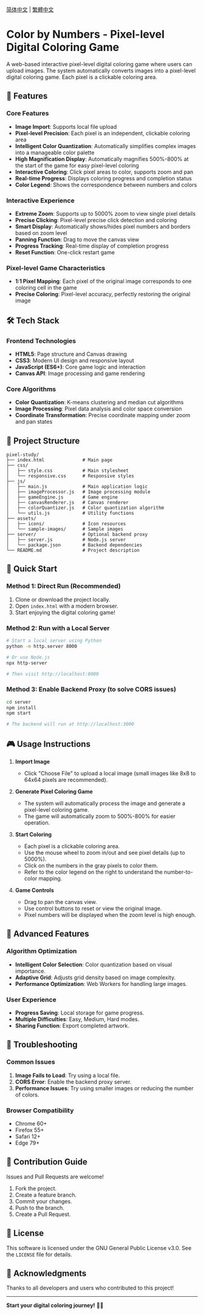 [简体中文](README.zh-CN.md) | [繁體中文](README.zh-TW.md)

# Color by Numbers - Pixel-level Digital Coloring Game

A web-based interactive pixel-level digital coloring game where users can upload images. The system automatically converts images into a pixel-level digital coloring game. Each pixel is a clickable coloring area.

## 🎨 Features

### Core Features
- **Image Import**: Supports local file upload
- **Pixel-level Precision**: Each pixel is an independent, clickable coloring area
- **Intelligent Color Quantization**: Automatically simplifies complex images into a manageable color palette
- **High Magnification Display**: Automatically magnifies 500%-800% at the start of the game for easy pixel-level coloring
- **Interactive Coloring**: Click pixel areas to color, supports zoom and pan
- **Real-time Progress**: Displays coloring progress and completion status
- **Color Legend**: Shows the correspondence between numbers and colors

### Interactive Experience
- **Extreme Zoom**: Supports up to 5000% zoom to view single pixel details
- **Precise Clicking**: Pixel-level precise click detection and coloring
- **Smart Display**: Automatically shows/hides pixel numbers and borders based on zoom level
- **Panning Function**: Drag to move the canvas view
- **Progress Tracking**: Real-time display of completion progress
- **Reset Function**: One-click restart game

### Pixel-level Game Characteristics
- **1:1 Pixel Mapping**: Each pixel of the original image corresponds to one coloring cell in the game
- **Precise Coloring**: Pixel-level accuracy, perfectly restoring the original image

## 🛠️ Tech Stack

### Frontend Technologies
- **HTML5**: Page structure and Canvas drawing
- **CSS3**: Modern UI design and responsive layout
- **JavaScript (ES6+)**: Core game logic and interaction
- **Canvas API**: Image processing and game rendering

### Core Algorithms
- **Color Quantization**: K-means clustering and median cut algorithms
- **Image Processing**: Pixel data analysis and color space conversion
- **Coordinate Transformation**: Precise coordinate mapping under zoom and pan states

## 📁 Project Structure

```
pixel-study/
├── index.html              # Main page
├── css/
│   ├── style.css           # Main stylesheet
│   └── responsive.css      # Responsive styles
├── js/
│   ├── main.js             # Main application logic
│   ├── imageProcessor.js   # Image processing module
│   ├── gameEngine.js       # Game engine
│   ├── canvasRenderer.js   # Canvas renderer
│   ├── colorQuantizer.js   # Color quantization algorithm
│   └── utils.js            # Utility functions
├── assets/
│   ├── icons/              # Icon resources
│   └── sample-images/      # Sample images
├── server/                 # Optional backend proxy
│   ├── server.js           # Node.js server
│   └── package.json        # Backend dependencies
└── README.md               # Project description
```

## 🚀 Quick Start

### Method 1: Direct Run (Recommended)
1. Clone or download the project locally.
2. Open `index.html` with a modern browser.
3. Start enjoying the digital coloring game!

### Method 2: Run with a Local Server
```bash
# Start a local server using Python
python -m http.server 8000

# Or use Node.js
npx http-server

# Then visit http://localhost:8000
```

### Method 3: Enable Backend Proxy (to solve CORS issues)
```bash
cd server
npm install
npm start

# The backend will run at http://localhost:3000
```

## 🎮 Usage Instructions

1. **Import Image**
   - Click "Choose File" to upload a local image (small images like 8x8 to 64x64 pixels are recommended).

2. **Generate Pixel Coloring Game**
   - The system will automatically process the image and generate a pixel-level coloring game.
   - The game will automatically zoom to 500%-800% for easier operation.

3. **Start Coloring**
   - Each pixel is a clickable coloring area.
   - Use the mouse wheel to zoom in/out and see pixel details (up to 5000%).
   - Click on the numbers in the gray pixels to color them.
   - Refer to the color legend on the right to understand the number-to-color mapping.

4. **Game Controls**
   - Drag to pan the canvas view.
   - Use control buttons to reset or view the original image.
   - Pixel numbers will be displayed when the zoom level is high enough.

## 🌟 Advanced Features

### Algorithm Optimization
- **Intelligent Color Selection**: Color quantization based on visual importance.
- **Adaptive Grid**: Adjusts grid density based on image complexity.
- **Performance Optimization**: Web Workers for handling large images.

### User Experience
- **Progress Saving**: Local storage for game progress.
- **Multiple Difficulties**: Easy, Medium, Hard modes.
- **Sharing Function**: Export completed artwork.

## 🐛 Troubleshooting

### Common Issues
1. **Image Fails to Load**: Try using a local file.
2. **CORS Error**: Enable the backend proxy server.
3. **Performance Issues**: Try using smaller images or reducing the number of colors.

### Browser Compatibility
- Chrome 60+
- Firefox 55+
- Safari 12+
- Edge 79+

## 🤝 Contribution Guide

Issues and Pull Requests are welcome!

1. Fork the project.
2. Create a feature branch.
3. Commit your changes.
4. Push to the branch.
5. Create a Pull Request.

## 📄 License

This software is licensed under the GNU General Public License v3.0. See the `LICENSE` file for details.

## 🙏 Acknowledgments

Thanks to all developers and users who contributed to this project!

---

**Start your digital coloring journey!** 🎨✨ 